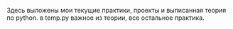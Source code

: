 Здесь выложены мои текущие практики, проекты и выписанная теория по python.
в temp.py важное из теории, все остальное практика.
